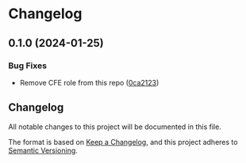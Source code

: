 # Changelog

## 0.1.0 (2024-01-25)


### Bug Fixes

* Remove CFE role from this repo ([0ca2123](https://github.com/memes/terraform-google-f5-bigip-ha/commit/0ca212330a9eacdac4d8959d253572b5e7b4cdb5))

## Changelog

All notable changes to this project will be documented in this file.

The format is based on [Keep a Changelog](https://keepachangelog.com/en/1.0.0/),
and this project adheres to [Semantic Versioning](https://semver.org/spec/v2.0.0.html).
